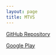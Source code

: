 ```yaml
---
layout: page
title: MTVS
---
```


[GitHub Repository][github-repository]

[Google Play][google-play]

[github-repository]: https://github.com/Spookywy/MTVS
[google-play]: https://play.google.com/store/apps/details?id=com.mtvs
